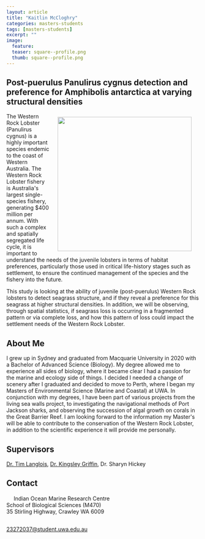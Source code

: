 ```yaml
---
layout: article
title: "Kaitlin McCloghry"
categories: masters-students
tags: [masters-students]
excerpt: ""
image:
  feature: 
  teaser: square--profile.png
  thumb: square--profile.png
---
```

## Post-puerulus Panulirus cygnus detection and preference for Amphibolis antarctica at varying structural densities
<img src='/images/.png' align='right' width="350" hspace="20" vspace="10">

The Western Rock Lobster (Panulirus cygnus) is a highly important species endemic to the coast of Western Australia. The Western Rock Lobster fishery is Australia's largest single-species fishery, generating $400 million per annum. With such a complex and spatially segregated life cycle, it is important to understand the needs of the juvenile lobsters in terms of habitat preferences, particularly those used in critical life-history stages such as settlement, to ensure the continued management of the species and the fishery into the future.

This study is looking at the ability of juvenile (post-puerulus) Western Rock lobsters to detect seagrass structure, and if they reveal a preference for this seagrass at higher structural densities. In addition, we will be observing, through spatial statistics, if seagrass loss is occurring in a fragmented pattern or via complete loss, and how this pattern of loss could impact the settlement needs of the Western Rock Lobster.

## About Me
I grew up in Sydney and graduated from Macquarie University in 2020 with a Bachelor of Advanced Science (Biology). My degree allowed me to experience all sides of biology, where it became clear I had a passion for the marine and ecology side of things. I decided I needed a change of scenery after I graduated and decided to move to Perth, where I began my Masters of Environmental Science (Marine and Coastal) at UWA. In conjunction with my degrees, I have been part of various projects from the living sea walls project, to investigating the navigational methods of Port Jackson sharks, and observing the succession of algal growth on corals in the Great Barrier Reef. I am looking forward to the information my Master's will be able to contribute to the conservation of the Western Rock Lobster, in addition to the scientific experience it will provide me personally.

## Supervisors
[Dr. Tim Langlois](https://marineecology.io/researchers/tim-langlois/ "Tim Langlois"), [Dr. Kingsley Griffin](https://marineecology.io//researchers/kingsley-griffin/), Dr. Sharyn Hickey

## Contact
<img src='/images/icons/building-regular.svg' width="15px"> Indian Ocean Marine Research Centre <br>
School of Biological Sciences (M470)<br>
35 Stirling Highway, Crawley WA 6009

<img src='/images/icons/envelope-regular.svg' width="15px"> <a href="23272037@student.uwa.edu.au"></a><br> 23272037@student.uwa.edu.au
